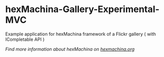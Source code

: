 # hexMachina-Gallery-Experimental-MVC
Example application for hexMachina framework of a Flickr gallery ( with ICompletable API )

*Find more information about hexMachina on [hexmachina.org](http://hexmachina.org/)*
